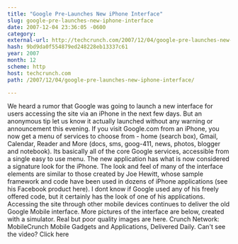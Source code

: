 ```yaml
---
title: "Google Pre-Launches New iPhone Interface"
slug: google-pre-launches-new-iphone-interface
date: 2007-12-04 23:36:05 -0600
category: 
external-url: http://techcrunch.com/2007/12/04/google-pre-launches-new-iphone-interface/
hash: 9bd9da0f554879ed248228eb13337c61
year: 2007
month: 12
scheme: http
host: techcrunch.com
path: /2007/12/04/google-pre-launches-new-iphone-interface/

---
```


We heard a rumor that Google was going to launch a new interface for users accessing the site via an iPhone in the next few days. But an anonymous tip let us know it actually launched without any warning or announcement this evening.   If you visit Google.com from an iPhone, you now get a menu of services to choose from - home (search box), Gmail, Calendar, Reader and More (docs, sms, goog-411, news, photos, blogger and notebook). Its basically all of the core Google services, accessible from a single easy to use menu.  The new application has what is now considered a signature look for the iPhone. The look and feel of many of the interface elements are similar to those created by Joe Hewitt, whose sample framework and code have been used in dozens of iPhone applications (see his Facebook product here). I dont know if Google used any of his freely offered code, but it certainly has the look of one of his applications.   Accessing the site through other mobile devices continues to deliver the old Google Mobile interface.  More pictures of the interface are below, created with a simulator. Real but poor quality images are here.       Crunch Network:  MobileCrunch Mobile Gadgets and Applications, Delivered Daily.                                                                Can't see the video? Click here
